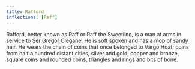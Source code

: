 ```yaml
---
title: Rafford
inflections: [Raff]
---
```


Rafford, better known as Raff or Raff the Sweetling, is a man at arms in service to Ser Gregor Clegane. He is soft spoken and has a mop of sandy hair. He wears the chain of coins that once belonged to Vargo Hoat; coins from half a hundred distant cities, silver and gold, copper and bronze, square coins and rounded coins, triangles and rings and bits of bone.


